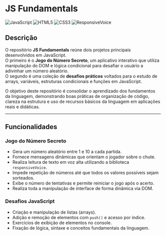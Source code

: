 # JS Fundamentals

![JavaScript](https://img.shields.io/badge/JavaScript-Linguagem%20de%20Programação-F7DF1E?style=flat-square&logo=javascript)
![HTML5](https://img.shields.io/badge/HTML5-Estrutura%20da%20Página-E34F26?style=flat-square&logo=html5)
![CSS3](https://img.shields.io/badge/CSS3-Estilização%20Visual-1572B6?style=flat-square&logo=css3)
![ResponsiveVoice](https://img.shields.io/badge/ResponsiveVoice-API%20de%20Leitura%20Vocal-009688?style=flat-square&logo=soundcloud)

## Descrição
O repositório **JS Fundamentals** reúne dois projetos principais desenvolvidos em JavaScript.  
O primeiro é o **Jogo do Número Secreto**, um aplicativo interativo que utiliza manipulação do DOM e lógica condicional para desafiar o usuário a adivinhar um número aleatório.  
O segundo é uma coleção de **desafios práticos** voltados para o estudo de arrays, variáveis, estruturas condicionais e funções em JavaScript.

O objetivo deste repositório é consolidar o aprendizado dos fundamentos da linguagem, demonstrando boas práticas de organização de código, clareza na estrutura e uso de recursos básicos da linguagem em aplicações reais e didáticas.

---

## Funcionalidades

### Jogo do Número Secreto
- Gera um número aleatório entre 1 e 10 a cada partida.  
- Fornece mensagens dinâmicas que orientam o jogador sobre o chute.  
- Realiza leitura de texto em voz alta utilizando a biblioteca `responsiveVoice`.  
- Impede repetição de números até que todos os valores possíveis sejam sorteados.  
- Exibe o número de tentativas e permite reiniciar o jogo após o acerto.  
- Realiza toda a manipulação de interface de forma dinâmica via DOM.  

### Desafios JavaScript
- Criação e manipulação de listas (arrays).  
- Adição e remoção de elementos com `push()` e acesso por índice.  
- Exercícios de exibição de elementos no console.  
- Fixação de lógica, sintaxe e conceitos fundamentais da linguagem.  
